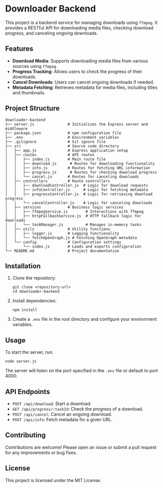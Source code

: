 # Downloader Backend

This project is a backend service for managing downloads using `ffmpeg`. It provides a RESTful API for downloading media files, checking download progress, and canceling ongoing downloads.

## Features

- **Download Media**: Supports downloading media files from various sources using `ffmpeg`.
- **Progress Tracking**: Allows users to check the progress of their downloads.
- **Cancel Downloads**: Users can cancel ongoing downloads if needed.
- **Metadata Fetching**: Retrieves metadata for media files, including titles and thumbnails.

## Project Structure

```
downloader-backend
├── server.js               # Initializes the Express server and middleware
├── package.json            # npm configuration file
├── .env                    # Environment variables
├── .gitignore              # Git ignore file
├── src                     # Source code directory
│   ├── app.js              # Express application setup
│   ├── routes              # API routes
│   │   ├── index.js        # Main route file
│   │   ├── download.js      # Routes for downloading functionality
│   │   ├── info.js         # Routes for fetching URL information
│   │   ├── progress.js      # Routes for checking download progress
│   │   └── cancel.js       # Routes for canceling downloads
│   ├── controllers         # Route controllers
│   │   ├── downloadController.js  # Logic for download requests
│   │   ├── infoController.js      # Logic for fetching metadata
│   │   ├── progressController.js  # Logic for retrieving download progress
│   │   └── cancelController.js    # Logic for canceling downloads
│   ├── services            # Business logic services
│   │   ├── ffmpegService.js        # Interactions with ffmpeg
│   │   ├── httpFallbackService.js  # HTTP fallback logic for downloads
│   │   └── taskManager.js          # Manages in-memory tasks
│   ├── utils               # Utility functions
│   │   ├── logger.js       # Logging functionality
│   │   └── fetchOpenGraph.js # Fetching OpenGraph metadata
│   └── config              # Configuration settings
│       └── index.js        # Loads and exports configuration
└── README.md               # Project documentation
```

## Installation

1. Clone the repository:
   ```
   git clone <repository-url>
   cd downloader-backend
   ```

2. Install dependencies:
   ```
   npm install
   ```

3. Create a `.env` file in the root directory and configure your environment variables.

## Usage

To start the server, run:
```
node server.js
```

The server will listen on the port specified in the `.env` file or default to port 4000.

## API Endpoints

- `POST /api/download`: Start a download.
- `GET /api/progress/:taskId`: Check the progress of a download.
- `POST /api/cancel`: Cancel an ongoing download.
- `POST /api/info`: Fetch metadata for a given URL.

## Contributing

Contributions are welcome! Please open an issue or submit a pull request for any improvements or bug fixes.

## License

This project is licensed under the MIT License.